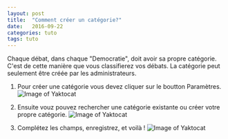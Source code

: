 ```yaml
---
layout: post
title:  "Comment créer un catégorie?"
date:   2016-09-22
categories: tuto
tags: tuto
---
```


Chaque débat, dans chaque "Democratie", doit avoir sa propre catégorie. C'est de cette manière que vous classifierez vos débats. La catégorie peut seulement être créée par les administrateurs.   

1. Pour créer une catégorie vous devez cliquer sur le boutton Paramètres. 
![Image of Yaktocat](https://cldup.com/mYORvyvS0I.png)

2. Ensuite vouz pouvez rechercher une catégorie existante ou créer votre propre catégorie. 
![Image of Yaktocat](https://cldup.com/I9pEujU8il.png)

3. Complétez les champs, enregistrez, et voilà ! 
![Image of Yaktocat](https://cldup.com/9frYOVOSyA.png)